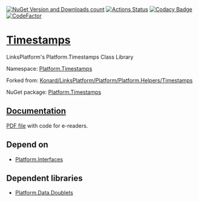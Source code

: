 [![NuGet Version and Downloads count](https://buildstats.info/nuget/Platform.Timestamps)](https://www.nuget.org/packages/Platform.Timestamps)
[![Actions Status](https://github.com/linksplatform/Timestamps/workflows/CD/badge.svg)](https://github.com/linksplatform/Timestamps/actions?workflow=CD)
[![Codacy Badge](https://api.codacy.com/project/badge/Grade/03d05a0737fd450bab7580db6eee17f8)](https://app.codacy.com/gh/linksplatform/Timestamps?utm_source=github.com&utm_medium=referral&utm_content=linksplatform/Timestamps&utm_campaign=Badge_Grade_Settings)
[![CodeFactor](https://www.codefactor.io/repository/github/linksplatform/timestamps/badge)](https://www.codefactor.io/repository/github/linksplatform/timestamps)

# [Timestamps](https://github.com/linksplatform/Timestamps)

LinksPlatform's Platform.Timestamps Class Library

Namespace: [Platform.Timestamps](https://linksplatform.github.io/Timestamps/csharp/api/Platform.Timestamps.html)

Forked from: [Konard/LinksPlatform/Platform/Platform.Helpers/Timestamps](https://github.com/Konard/LinksPlatform/tree/0c85f236b75e6e3110790008b1a379c03c954501/Platform/Platform.Helpers/Timestamps)

NuGet package: [Platform.Timestamps](https://www.nuget.org/packages/Platform.Timestamps)

## [Documentation](https://linksplatform.github.io/Timestamps)
[PDF file](https://linksplatform.github.io/Timestamps/csharp/Platform.Timestamps.pdf) with code for e-readers.

## Depend on
*   [Platform.Interfaces](https://github.com/linksplatform/Interfaces)

## Dependent libraries
*   [Platform.Data.Doublets](https://github.com/linksplatform/Data.Doublets)
